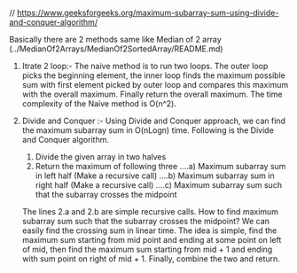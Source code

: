 // https://www.geeksforgeeks.org/maximum-subarray-sum-using-divide-and-conquer-algorithm/

Basically there are 2 methods same like Median of 2 array (../MedianOf2Arrays/MedianOf2SortedArray/README.md)
1. Itrate 2 loop:-
    The naive method is to run two loops. The outer loop picks the beginning element, the inner loop finds the maximum possible sum with first element picked by outer loop and compares this maximum with the overall maximum. Finally return the overall maximum. The time complexity of the Naive method is O(n^2).
2. Divide and Conquer :- 
    Using Divide and Conquer approach, we can find the maximum subarray sum in O(nLogn) time. Following is the Divide and Conquer algorithm.

    1) Divide the given array in two halves
    2) Return the maximum of following three
    ….a) Maximum subarray sum in left half (Make a recursive call)
    ….b) Maximum subarray sum in right half (Make a recursive call)
    ….c) Maximum subarray sum such that the subarray crosses the midpoint

    The lines 2.a and 2.b are simple recursive calls. How to find maximum subarray sum such that the subarray crosses the midpoint? We can easily find the crossing sum in linear time. The idea is simple, find the maximum sum starting from mid point and ending at some point on left of mid, then find the maximum sum starting from mid + 1 and ending with sum point on right of mid + 1. Finally, combine the two and return.
    

